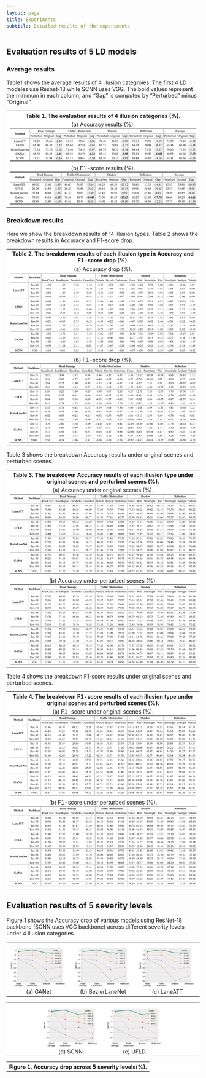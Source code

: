 ```yaml
---
layout: page
title: Experiments
subtitle: Detailed results of the experiments
---
```


## Evaluation results of 5 LD models 

### Average results

Table1 shows the average results of 4 illusion categroies. The first 4 LD modeles use Resnet-18 while SCNN uses VGG. The bold values represent the minimum in each column, and “Gap” is computed by “Perturbed” minus “Original”.

<div>
<table border="0" style="max-width:100%; border-collapse: collapse; text-align:center; background: rgb(255, 255, 255);">
    <col align="center" width="100%">
    <tr style="border: none">
        <th style="background: rgb(255, 255, 255);text-align:center; border: none">Table 1. The evaluation results of 4 illusion categories (%).</th>
    </tr>
    <tr style="border: none">
        <td style="background: rgb(255, 255, 255);text-align:center;border: none">
            (a) Accuracy results (%).
            <img src="/assets/img/acc.png">
        </td>
    </tr>
    <tr style="border: none">
        <td style="background: rgb(255, 255, 255);text-align:center;border: none">
            (b) F1-score results (%).
            <img src="/assets/img/f1.png">
        </td>
    </tr>
</table>
</div>


### Breakdown results

Here we show the breakdown results of 14 illusion types.
Table 2 shows the breakdown results in Accuracy and F1-score drop.

<div>
<table border="0" style="max-width:100%; border-collapse: collapse; text-align:center; background: rgb(255, 255, 255);">
    <col align="center" width="100%">
    <tr style="border: none">
        <th style="background: rgb(255, 255, 255);text-align:center; border: none">Table 2. The breakdown results of each illusion type in Accuracy and F1-score drop (%).</th>
    </tr>
    <tr style="border: none">
        <td style="background: rgb(255, 255, 255);text-align:center;border: none">
            (a) Accuracy drop (%).
            <img src="/assets/img/acc_drop.png">
        </td>
    </tr>
    <tr style="border: none">
        <td style="background: rgb(255, 255, 255);text-align:center;border: none">
            (b) F1-score drop (%).
            <img src="/assets/img/f1_drop.png">
        </td>
    </tr>
</table>
</div>

Table 3 shows the breakdown Accuracy results under original scenes and perturbed scenes.

<div>
<table border="0" style="max-width:100%; border-collapse: collapse; text-align:center; background: rgb(255, 255, 255);">
    <col align="center" width="100%">
    <tr style="border: none">
        <th style="background: rgb(255, 255, 255);text-align:center; border: none">Table 3. The breakdown Accuracy results of each illusion type under original scenes and perturbed scenes (%).</th>
    </tr>
    <tr style="border: none">
        <td style="background: rgb(255, 255, 255);text-align:center;border: none">
            (a) Accuracy under original scenes (%).
            <img src="/assets/img/acc_original.png">
        </td>
    </tr>
    <tr style="border: none">
        <td style="background: rgb(255, 255, 255);text-align:center;border: none">
            (b) Accuracy under perturbed scenes (%).
            <img src="/assets/img/acc_perturbed.png">
        </td>
    </tr>
</table>
</div>

Table 4 shows the breakdown F1-score results under original scenes and perturbed scenes.

<div>
<table border="0" style="max-width:100%; border-collapse: collapse; text-align:center; background: rgb(255, 255, 255);">
    <col align="center" width="100%">
    <tr style="border: none">
        <th style="background: rgb(255, 255, 255);text-align:center; border: none">Table 4. The breakdown F1-score results of each illusion type under original scenes and perturbed scenes (%).</th>
    </tr>
    <tr style="border: none">
        <td style="background: rgb(255, 255, 255);text-align:center;border: none">
            (a) F1-score under original scenes (%).
            <img src="/assets/img/f1_original.png">
        </td>
    </tr>
    <tr style="border: none">
        <td style="background: rgb(255, 255, 255);text-align:center;border: none">
            (b) F1-score under perturbed scenes (%).
            <img src="/assets/img/f1_perturbed.png">
        </td>
    </tr>
</table>
</div>

## Evaluation results of 5 severity levels

Figure 1 shows the Accuracy drop of various models using ResNet-18 backbone (SCNN uses VGG backbone) across different severity levels under 4 illusion categories.

<div>
<table border="0" style="max-width:100%; border-collapse: collapse; text-align:center; background: rgb(255, 255, 255);">
    <col align="center" width="33%">
    <col align="center" width="33%">
    <col align="center" width="33%">
    <tr style="border: none">
        <td style="background: rgb(255, 255, 255);text-align:center;border: none">
            <img src="/assets/img/ganet-final_exp_res18_s8.png">
            (a) GANet
        </td>
        <td style="background: rgb(255, 255, 255);text-align:center;border: none">
            <img src="/assets/img/ganet-final_exp_res18_s8.png">
            (b) BezierLaneNet
        </td>
        <td style="background: rgb(255, 255, 255);text-align:center;border: none">
            <img src="/assets/img/ganet-final_exp_res18_s8.png">
            (c) LaneATT
        </td>
    </tr>
</table>
</div>

<div>
<table border="0" style="max-width:100%; border-collapse: collapse; text-align:center; background: rgb(255, 255, 255);">
    <col align="center" width="17%">
    <col align="center" width="33%">
    <col align="center" width="33%">
    <col align="center" width="17%">
    <tr style="border: none">
        <td style="background: rgb(255, 255, 255);text-align:center;border: none">
        </td>
        <td style="background: rgb(255, 255, 255);text-align:center;border: none">
            <img src="/assets/img/SCNN-vgg16.png">
            (d) SCNN.
        </td>
        <td style="background: rgb(255, 255, 255);text-align:center;border: none">
            <img src="/assets/img/SCNN-vgg16.png">
            (e) UFLD.
        </td>
        <td style="background: rgb(255, 255, 255);text-align:center;border: none">
        </td>
    </tr>
</table>
</div>
<div>
<table border="0" style="max-width:100%; border-collapse: collapse; text-align:center; background: rgb(255, 255, 255);">
    <col align="center" width="100%">
    <tr style="border: none">
        <th style="background: rgb(255, 255, 255);text-align:center; border: none">
        Figure 1. Accuracy drop across 5 severity levels(%).
        </th>
    </tr>
</table>
</div>